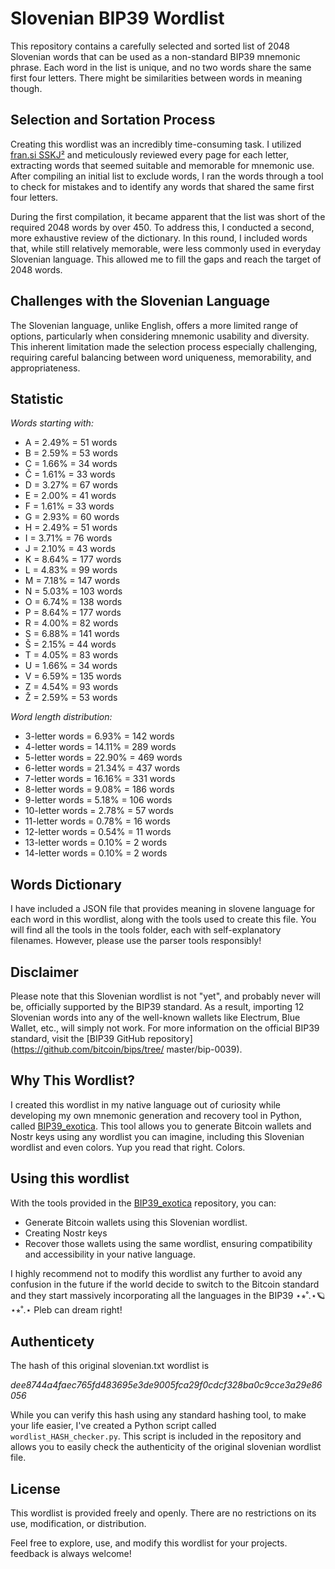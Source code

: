 # Slovenian BIP39 Wordlist

This repository contains a carefully selected and sorted list of 2048 Slovenian words that can be used as a non-standard BIP39 mnemonic phrase. Each word in the list is unique, and no two words share the same first four letters. There might be similarities between words in meaning though.

## Selection and Sortation Process

Creating this wordlist was an incredibly time-consuming task. I utilized [fran.si SSKJ²](https://www.fran.si/iskanje?FilteredDictionaryIds=133&View=1&Query=%2A) and meticulously reviewed every page for each letter, extracting words that seemed suitable and memorable for mnemonic use. After compiling an initial list to exclude words, I ran the words through a tool to check for mistakes and to identify any words that shared the same first four letters.

During the first compilation, it became apparent that the list was short of the required 2048 words by over 450. To address this, I conducted a second, more exhaustive review of the dictionary. In this round, I included words that, while still relatively memorable, were less commonly used in everyday Slovenian language. This allowed me to fill the gaps and reach the target of 2048 words.

## Challenges with the Slovenian Language
The Slovenian language, unlike English, offers a more limited range of options, particularly when considering mnemonic usability and diversity. This inherent limitation made the selection process especially challenging, requiring careful balancing between word uniqueness, memorability, and appropriateness.

## Statistic

*Words starting with:*

- A = 2.49% = 51 words
- B = 2.59% = 53 words
- C = 1.66% = 34 words
- Č = 1.61% = 33 words
- D = 3.27% = 67 words
- E = 2.00% = 41 words
- F = 1.61% = 33 words
- G = 2.93% = 60 words
- H = 2.49% = 51 words
- I = 3.71% = 76 words
- J = 2.10% = 43 words
- K = 8.64% = 177 words
- L = 4.83% = 99 words
- M = 7.18% = 147 words
- N = 5.03% = 103 words
- O = 6.74% = 138 words
- P = 8.64% = 177 words
- R = 4.00% = 82 words
- S = 6.88% = 141 words
- Š = 2.15% = 44 words
- T = 4.05% = 83 words
- U = 1.66% = 34 words
- V = 6.59% = 135 words
- Z = 4.54% = 93 words
- Ž = 2.59% = 53 words

*Word length distribution:*

- 3-letter words = 6.93% = 142 words
- 4-letter words = 14.11% = 289 words
- 5-letter words = 22.90% = 469 words
- 6-letter words = 21.34% = 437 words
- 7-letter words = 16.16% = 331 words
- 8-letter words = 9.08% = 186 words
- 9-letter words = 5.18% = 106 words
- 10-letter words = 2.78% = 57 words
- 11-letter words = 0.78% = 16 words
- 12-letter words = 0.54% = 11 words
- 13-letter words = 0.10% = 2 words
- 14-letter words = 0.10% = 2 words

## Words Dictionary
I have included a JSON file that provides meaning in slovene language for each word in this wordlist, along with the tools used to create this file. You will find all the tools in the tools folder, each with self-explanatory filenames. However, please use the parser tools responsibly!

## Disclaimer

Please note that this Slovenian wordlist is not "yet", and probably never will be, officially supported by the BIP39 standard. As a result, importing 12 Slovenian words into any of the well-known wallets like Electrum, Blue Wallet, etc., will simply not work. For more information on the official BIP39 standard, visit the [BIP39 GitHub repository](https://github.com/bitcoin/bips/tree/
master/bip-0039).

## Why This Wordlist?

I created this wordlist in my native language out of curiosity while developing my own mnemonic generation and recovery tool in Python, called [BIP39_exotica](https://github.com/StellarStoic/BIP39_Exotica). This tool allows you to generate Bitcoin wallets and Nostr keys using any wordlist you can imagine, including this Slovenian wordlist and even colors. Yup you read that right. Colors.

## Using this wordlist

With the tools provided in the [BIP39_exotica](https://github.com/StellarStoic/BIP39_Exotica) repository, you can:

- Generate Bitcoin wallets using this Slovenian wordlist.
- Creating Nostr keys
- Recover those wallets using the same wordlist, ensuring compatibility and accessibility in your native language.

I highly recommend not to modify this wordlist any further to avoid any confusion in the future if the world decide to switch to the Bitcoin standard and they start massively incorporating all the languages in the BIP39 ⋆⭒˚.⋆🪐 ⋆⭒˚.⋆ Pleb can dream right!

## Authenticety

The hash of this original slovenian.txt wordlist is 

*dee8744a4faec765fd483695e3de9005fca29f0cdcf328ba0c9cce3a29e86056* 

While you can verify this hash using any standard hashing tool, to make your life easier, I've created a Python script called `wordlist_HASH_checker.py`. This script is included in the repository and allows you to easily check the authenticity of the original slovenian wordlist file.

## License

This wordlist is provided freely and openly. There are no restrictions on its use, modification, or distribution.

Feel free to explore, use, and modify this wordlist for your projects. feedback is always welcome!